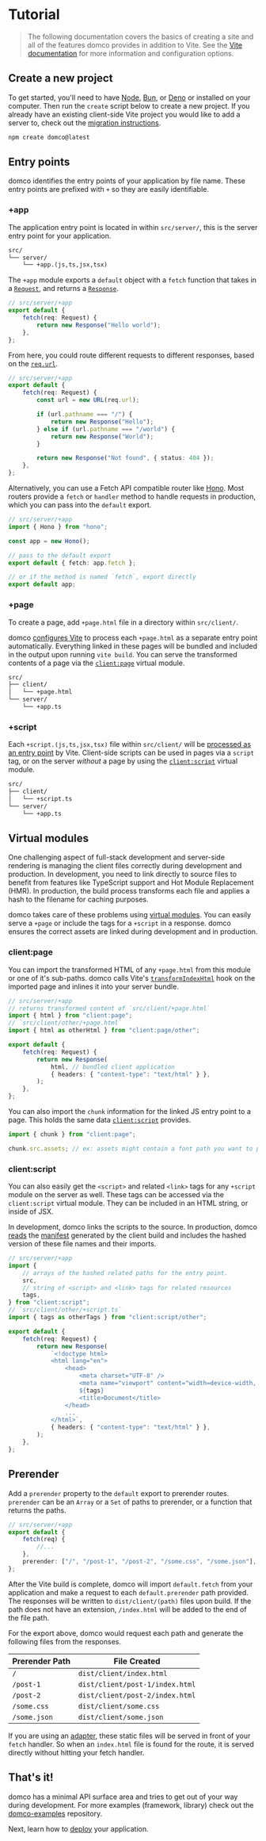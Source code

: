 # Tutorial

<on-this-page></on-this-page>

> The following documentation covers the basics of creating a site and all of the features domco provides in addition to Vite. See the [Vite documentation](https://vitejs.dev/) for more information and configuration options.

## Create a new project

To get started, you'll need to have [Node](https://nodejs.org), [Bun](https://bun.sh/), or [Deno](https://deno.com) or installed on your computer. Then run the `create` script below to create a new project. If you already have an existing client-side Vite project you would like to add a server to, check out the [migration instructions](/migrate).

```bash
npm create domco@latest
```

## Entry points

domco identifies the entry points of your application by file name. These entry points are prefixed with `+` so they are easily identifiable.

### +app

The application entry point is located in within `src/server/`, this is the server entry point for your application.

```txt {3}
src/
└── server/
	└── +app.(js,ts,jsx,tsx)
```

The `+app` module exports a `default` object with a `fetch` function that takes in a [`Request`](https://developer.mozilla.org/en-US/docs/Web/API/Request), and returns a [`Response`](https://developer.mozilla.org/en-US/docs/Web/API/Response).

```ts
// src/server/+app
export default {
	fetch(req: Request) {
		return new Response("Hello world");
	},
};
```

From here, you could route different requests to different responses, based on the [`req.url`](https://developer.mozilla.org/en-US/docs/Web/API/Request/url).

```ts
// src/server/+app
export default {
	fetch(req: Request) {
		const url = new URL(req.url);

		if (url.pathname === "/") {
			return new Response("Hello");
		} else if (url.pathname === "/world") {
			return new Response("World");
		}

		return new Response("Not found", { status: 404 });
	},
};
```

Alternatively, you can use a Fetch API compatible router like [Hono](https://hono.dev). Most routers provide a `fetch` or `handler` method to handle requests in production, which you can pass into the `default` export.

```ts {7,10}
// src/server/+app
import { Hono } from "hono";

const app = new Hono();

// pass to the default export
export default { fetch: app.fetch };

// or if the method is named `fetch`, export directly
export default app;
```

### +page

To create a page, add `+page.html` file in a directory within `src/client/`.

domco [configures Vite](https://vitejs.dev/guide/build#multi-page-app) to process each `+page.html` as a separate entry point automatically. Everything linked in these pages will be bundled and included in the output upon running `vite build`. You can serve the transformed contents of a page via the [`client:page`](#client%3Apage) virtual module.

```txt {3}
src/
├── client/
│	└── +page.html
└── server/
	└── +app.ts
```

### +script

Each `+script.(js,ts,jsx,tsx)` file within `src/client/` will be [processed as an entry point](https://rollupjs.org/configuration-options/#input) by Vite. Client-side scripts can be used in pages via a `script` tag, or on the server _without_ a page by using the [`client:script`](#client%3Ascript) virtual module.

```txt {3}
src/
├── client/
│	└── +script.ts
└── server/
	└── +app.ts
```

## Virtual modules

One challenging aspect of full-stack development and server-side rendering is managing the client files correctly during development and production. In development, you need to link directly to source files to benefit from features like TypeScript support and Hot Module Replacement (HMR). In production, the build process transforms each file and applies a hash to the filename for caching purposes.

domco takes care of these problems using [virtual modules](https://vitejs.dev/guide/api-plugin.html#virtual-modules-convention). You can easily serve a `+page` or include the tags for a `+script` in a response. domco ensures the correct assets are linked during development and in production.

### client:page

You can import the transformed HTML of any `+page.html` from this module or one of it's sub-paths. domco calls Vite's [`transformIndexHtml`](https://vitejs.dev/guide/api-plugin.html#transformindexhtml) hook on the imported page and inlines it into your server bundle.

```ts {3,10}
// src/server/+app
// returns transformed content of `src/client/+page.html`
import { html } from "client:page";
// `src/client/other/+page.html`
import { html as otherHtml } from "client:page/other";

export default {
	fetch(req: Request) {
		return new Response(
			html, // bundled client application
			{ headers: { "content-type": "text/html" } },
		);
	},
};
```

You can also import the `chunk` information for the linked JS entry point to a page. This holds the same data [`client:script`](#client%3Ascript) provides.

```ts
import { chunk } from "client:page";

chunk.src.assets; // ex: assets might contain a font path you want to preload
```

### client:script

You can also easily get the `<script>` and related `<link>` tags for any `+script` module on the server as well. These tags can be accessed via the `client:script` virtual module. They can be included in an HTML string, or inside of JSX.

In development, domco links the scripts to the source. In production, domco [reads](https://vitejs.dev/guide/backend-integration.html) the [manifest](https://vitejs.dev/config/build-options.html#build-manifest) generated by the client build and includes the hashed version of these file names and their imports.

```ts {4,19}
// src/server/+app
import {
	// arrays of the hashed related paths for the entry point.
	src,
	// string of <script> and <link> tags for related resources
	tags,
} from "client:script";
// `src/client/other/+script.ts`
import { tags as otherTags } from "client:script/other";

export default {
	fetch(req: Request) {
		return new Response(
			`<!doctype html>
			<html lang="en">
				<head>
					<meta charset="UTF-8" />
					<meta name="viewport" content="width=device-width, initial-scale=1.0" />
					${tags}
					<title>Document</title>
				</head>
				...
			</html>`,
			{ headers: { "content-type": "text/html" } },
		);
	},
};
```

## Prerender

Add a `prerender` property to the `default` export to prerender routes. `prerender` can be an `Array` or a `Set` of paths to prerender, or a function that returns the paths.

```ts {6}
// src/server/+app
export default {
	fetch(req) {
		//...
	},
	prerender: ["/", "/post-1", "/post-2", "/some.css", "/some.json"],
};
```

After the Vite build is complete, domco will import `default.fetch` from your application and make a request to each `default.prerender` path provided. The responses will be written to `dist/client/(path)` files upon build. If the path does not have an extension, `/index.html` will be added to the end of the file path.

For the export above, domco would request each path and generate the following files from the responses.

| Prerender Path | File Created                    |
| -------------- | ------------------------------- |
| `/`            | `dist/client/index.html`        |
| `/post-1`      | `dist/client/post-1/index.html` |
| `/post-2`      | `dist/client/post-2/index.html` |
| `/some.css`    | `dist/client/some.css`          |
| `/some.json`   | `dist/client/some.json`         |

If you are using an [adapter](/deploy#adapters), these static files will be served in front of your `fetch` handler. So when an `index.html` file is found for the route, it is served directly without hitting your fetch handler.

## That's it!

domco has a minimal API surface area and tries to get out of your way during development. For more examples (framework, library) check out the [domco-examples](https://github.com/rossrobino/domco-examples) repository.

Next, learn how to [deploy](/deploy) your application.
